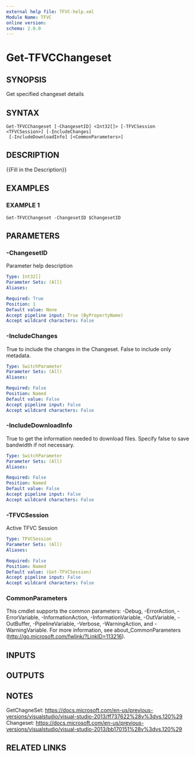 ```yaml
---
external help file: TFVC-help.xml
Module Name: TFVC
online version:
schema: 2.0.0
---
```


# Get-TFVCChangeset

## SYNOPSIS
Get specified changeset details

## SYNTAX

```
Get-TFVCChangeset [-ChangesetID] <Int32[]> [-TFVCSession <TFVCSession>] [-IncludeChanges]
 [-IncludeDownloadInfo] [<CommonParameters>]
```

## DESCRIPTION
{{Fill in the Description}}

## EXAMPLES

### EXAMPLE 1
```
Get-TFVCChangeset -ChangesetID $ChangesetID
```

## PARAMETERS

### -ChangesetID
Parameter help description

```yaml
Type: Int32[]
Parameter Sets: (All)
Aliases:

Required: True
Position: 1
Default value: None
Accept pipeline input: True (ByPropertyName)
Accept wildcard characters: False
```

### -IncludeChanges
True to include the changes in the Changeset. False to include only metadata.

```yaml
Type: SwitchParameter
Parameter Sets: (All)
Aliases:

Required: False
Position: Named
Default value: False
Accept pipeline input: False
Accept wildcard characters: False
```

### -IncludeDownloadInfo
True to get the information needed to download files. Specify false to save bandwidth if not necessary.

```yaml
Type: SwitchParameter
Parameter Sets: (All)
Aliases:

Required: False
Position: Named
Default value: False
Accept pipeline input: False
Accept wildcard characters: False
```

### -TFVCSession
Active TFVC Session

```yaml
Type: TFVCSession
Parameter Sets: (All)
Aliases:

Required: False
Position: Named
Default value: (Get-TFVCSession)
Accept pipeline input: False
Accept wildcard characters: False
```

### CommonParameters
This cmdlet supports the common parameters: -Debug, -ErrorAction, -ErrorVariable, -InformationAction, -InformationVariable, -OutVariable, -OutBuffer, -PipelineVariable, -Verbose, -WarningAction, and -WarningVariable. For more information, see about_CommonParameters (http://go.microsoft.com/fwlink/?LinkID=113216).

## INPUTS

## OUTPUTS

## NOTES
GetChagneSet: https://docs.microsoft.com/en-us/previous-versions/visualstudio/visual-studio-2013/ff737622%28v%3dvs.120%29
Changeset: https://docs.microsoft.com/en-us/previous-versions/visualstudio/visual-studio-2013/bb170151%28v%3dvs.120%29

## RELATED LINKS
